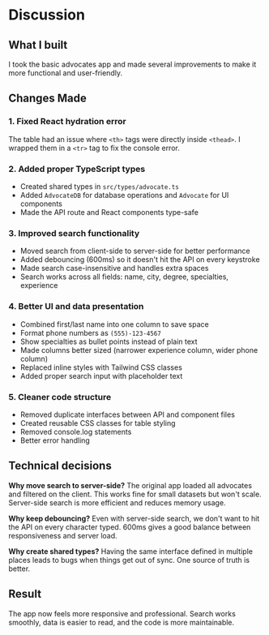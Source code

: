 # Discussion

## What I built

I took the basic advocates app and made several improvements to make it more functional and user-friendly.

## Changes Made

### 1. Fixed React hydration error
The table had an issue where `<th>` tags were directly inside `<thead>`. I wrapped them in a `<tr>` tag to fix the console error.

### 2. Added proper TypeScript types
- Created shared types in `src/types/advocate.ts`
- Added `AdvocateDB` for database operations and `Advocate` for UI components
- Made the API route and React components type-safe

### 3. Improved search functionality
- Moved search from client-side to server-side for better performance
- Added debouncing (600ms) so it doesn't hit the API on every keystroke
- Made search case-insensitive and handles extra spaces
- Search works across all fields: name, city, degree, specialties, experience

### 4. Better UI and data presentation
- Combined first/last name into one column to save space
- Format phone numbers as `(555)-123-4567`
- Show specialties as bullet points instead of plain text
- Made columns better sized (narrower experience column, wider phone column)
- Replaced inline styles with Tailwind CSS classes
- Added proper search input with placeholder text

### 5. Cleaner code structure
- Removed duplicate interfaces between API and component files
- Created reusable CSS classes for table styling
- Removed console.log statements
- Better error handling

## Technical decisions

**Why move search to server-side?** The original app loaded all advocates and filtered on the client. This works fine for small datasets but won't scale. Server-side search is more efficient and reduces memory usage.

**Why keep debouncing?** Even with server-side search, we don't want to hit the API on every character typed. 600ms gives a good balance between responsiveness and server load.

**Why create shared types?** Having the same interface defined in multiple places leads to bugs when things get out of sync. One source of truth is better.

## Result

The app now feels more responsive and professional. Search works smoothly, data is easier to read, and the code is more maintainable.

